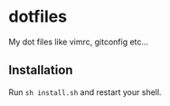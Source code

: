 # dotfiles
My dot files like vimrc, gitconfig etc...

## Installation

Run `sh install.sh` and restart your shell.
